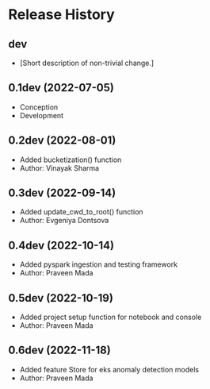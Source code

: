 Release History
===============

dev
---

- \[Short description of non-trivial change.\]

0.1dev (2022-07-05)
------------------

-   Conception
-   Development


0.2dev (2022-08-01)
------------------

-   Added bucketization() function
-   Author: Vinayak Sharma


0.3dev (2022-09-14)
------------------

-   Added update_cwd_to_root() function
-   Author: Evgeniya Dontsova


0.4dev (2022-10-14)
------------------

-   Added pyspark ingestion and testing framework
-   Author: Praveen Mada


0.5dev (2022-10-19)
------------------

-   Added project setup function for notebook and console
-   Author: Praveen Mada


0.6dev (2022-11-18)
------------------

-   Added feature Store for eks anomaly detection models
-   Author: Praveen Mada